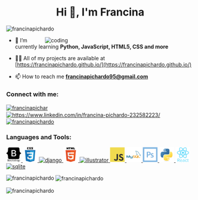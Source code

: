 <h1 align="center">Hi 👋, I'm Francina</h1>
<p align="left"> <img src="https://komarev.com/ghpvc/?username=francinapichardo&label=Profile%20views&color=0e75b6&style=plastic" alt="francinapichardo" /> </p>
<img align="right" alt="coding" width="400" src="https://media.tenor.com/S59bPkT0pqcAAAAC/programming.gif">

- 🌱 I’m currently learning **Python, JavaScript, HTML5, CSS and more**

- 👨‍💻 All of my projects are available at [https://francinapichardo.github.io/](https://francinapichardo.github.io/)

- 📫 How to reach me **francinapichardo95@gmail.com**

<h3 align="left">Connect with me:</h3>
<p align="left">
<a href="https://twitter.com/francinapichar" target="blank"><img align="center" src="https://raw.githubusercontent.com/rahuldkjain/github-profile-readme-generator/master/src/images/icons/Social/twitter.svg" alt="francinapichar" height="30" width="40" /></a>
<a href="https://linkedin.com/in/https://www.linkedin.com/in/francina-pichardo-232582223/" target="blank"><img align="center" src="https://raw.githubusercontent.com/rahuldkjain/github-profile-readme-generator/master/src/images/icons/Social/linked-in-alt.svg" alt="https://www.linkedin.com/in/francina-pichardo-232582223/" height="30" width="40" /></a>
<a href="https://instagram.com/francinapichardo" target="blank"><img align="center" src="https://raw.githubusercontent.com/rahuldkjain/github-profile-readme-generator/master/src/images/icons/Social/instagram.svg" alt="francinapichardo" height="30" width="40" /></a>
</p>

<h3 align="left">Languages and Tools:</h3>
<p align="left"> <a href="https://getbootstrap.com" target="_blank" rel="noreferrer"> <img src="https://raw.githubusercontent.com/devicons/devicon/master/icons/bootstrap/bootstrap-plain-wordmark.svg" alt="bootstrap" width="40" height="40"/> </a> <a href="https://www.w3schools.com/css/" target="_blank" rel="noreferrer"> <img src="https://raw.githubusercontent.com/devicons/devicon/master/icons/css3/css3-original-wordmark.svg" alt="css3" width="40" height="40"/> </a> <a href="https://www.djangoproject.com/" target="_blank" rel="noreferrer"> <img src="https://cdn.worldvectorlogo.com/logos/django.svg" alt="django" width="40" height="40"/> </a> <a href="https://www.w3.org/html/" target="_blank" rel="noreferrer"> <img src="https://raw.githubusercontent.com/devicons/devicon/master/icons/html5/html5-original-wordmark.svg" alt="html5" width="40" height="40"/> </a> <a href="https://www.adobe.com/in/products/illustrator.html" target="_blank" rel="noreferrer"> <img src="https://www.vectorlogo.zone/logos/adobe_illustrator/adobe_illustrator-icon.svg" alt="illustrator" width="40" height="40"/> </a> <a href="https://developer.mozilla.org/en-US/docs/Web/JavaScript" target="_blank" rel="noreferrer"> <img src="https://raw.githubusercontent.com/devicons/devicon/master/icons/javascript/javascript-original.svg" alt="javascript" width="40" height="40"/> </a> <a href="https://www.mysql.com/" target="_blank" rel="noreferrer"> <img src="https://raw.githubusercontent.com/devicons/devicon/master/icons/mysql/mysql-original-wordmark.svg" alt="mysql" width="40" height="40"/> </a> <a href="https://www.photoshop.com/en" target="_blank" rel="noreferrer"> <img src="https://raw.githubusercontent.com/devicons/devicon/master/icons/photoshop/photoshop-line.svg" alt="photoshop" width="40" height="40"/> </a> <a href="https://www.python.org" target="_blank" rel="noreferrer"> <img src="https://raw.githubusercontent.com/devicons/devicon/master/icons/python/python-original.svg" alt="python" width="40" height="40"/> </a> <a href="https://reactjs.org/" target="_blank" rel="noreferrer"> <img src="https://raw.githubusercontent.com/devicons/devicon/master/icons/react/react-original-wordmark.svg" alt="react" width="40" height="40"/> </a> <a href="https://www.sqlite.org/" target="_blank" rel="noreferrer"> <img src="https://www.vectorlogo.zone/logos/sqlite/sqlite-icon.svg" alt="sqlite" width="40" height="40"/> </a> </p>

<p><img align="left" src="https://github-readme-stats.vercel.app/api/top-langs?username=francinapichardo&show_icons=true&locale=en&layout=compact" alt="francinapichardo" /></p>

<p>&nbsp;<img align="center" src="https://github-readme-stats.vercel.app/api?username=francinapichardo&show_icons=true&locale=en" alt="francinapichardo" /></p>

<p><img align="center" src="https://github-readme-streak-stats.herokuapp.com/?user=francinapichardo&" alt="francinapichardo" /></p>
